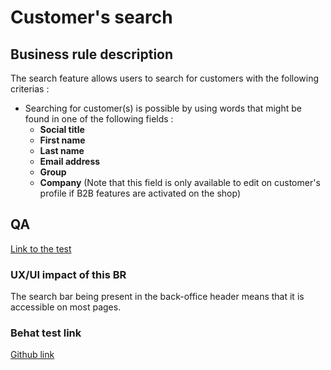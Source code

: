 # Customer's search

## Business rule description

The search feature allows users to search for customers with the following criterias :

* Searching for customer(s) is possible by using words that might be found in one of the following fields :&#x20;
  * **Social title**
  * **First name**
  * **Last name**
  * **Email address**
  * **Group**
  * **Company** (Note that this field is only available to edit on customer's profile if B2B features are activated on the shop)

## QA

[Link to the test](https://build.prestashop-project.org/test-scenarios/scenarios/core/functional/bo/customers/customers/bo-customers-filter-and-quick-edit.html)

### UX/UI impact of this BR

The search bar being present in the back-office header means that it is accessible on most pages.

### Behat test link

[Github link](https://github.com/PrestaShop/PrestaShop/blob/develop/tests/Integration/Behaviour/Features/Scenario/Customer/search\_customers.feature)
